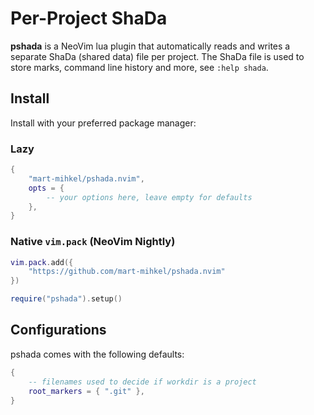 # Per-Project ShaDa

**pshada** is a NeoVim lua plugin that automatically reads and writes a
separate ShaDa (shared data) file per project. The ShaDa file is used to store
marks, command line history and more, see `:help shada`.

## Install

Install with your preferred package manager:

### Lazy

```lua
{
    "mart-mihkel/pshada.nvim",
    opts = {
        -- your options here, leave empty for defaults
    },
}
```

### Native `vim.pack` (NeoVim Nightly)

```lua
vim.pack.add({
    "https://github.com/mart-mihkel/pshada.nvim"
})

require("pshada").setup()
```

## Configurations

pshada comes with the following defaults:

```lua
{
    -- filenames used to decide if workdir is a project
    root_markers = { ".git" },
}
```
